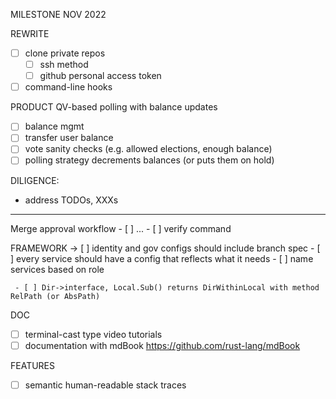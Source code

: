 MILESTONE NOV 2022

REWRITE
- [ ] clone private repos
  - [ ] ssh method
  - [ ] github personal access token
- [ ] command-line hooks

PRODUCT
QV-based polling with balance updates
- [ ] balance mgmt
- [ ] transfer user balance
- [ ] vote sanity checks (e.g. allowed elections, enough balance)
- [ ] polling strategy decrements balances (or puts them on hold)

DILIGENCE:
- address TODOs, XXXs
_______________________________________________________


Merge approval workflow
     - [ ] ...
     - [ ] verify command

FRAMEWORK
     -> [ ] identity and gov configs should include branch spec
       - [ ] every service should have a config that reflects what it needs
       - [ ] name services based on role
  
     - [ ] Dir->interface, Local.Sub() returns DirWithinLocal with method RelPath (or AbsPath)

DOC
- [ ] terminal-cast type video tutorials
- [ ] documentation with mdBook https://github.com/rust-lang/mdBook

FEATURES
- [ ] semantic human-readable stack traces
